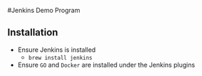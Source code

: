 #Jenkins Demo Program

## Installation
* Ensure Jenkins is installed
    * `brew install jenkins`
* Ensure `GO` and `Docker` are installed under the Jenkins plugins